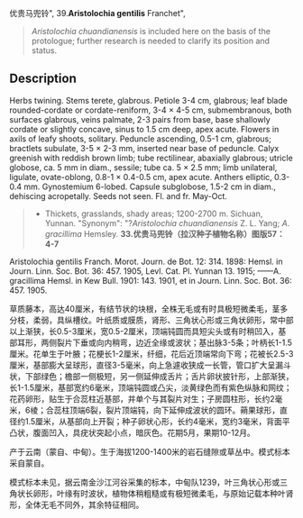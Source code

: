 优贵马兜铃",
39.**Aristolochia gentilis** Franchet",

> *Aristolochia* *chuandianensis* is included here on the basis of the protologue; further research is needed to clarify its position and status.

## Description
Herbs twining. Stems terete, glabrous. Petiole 3-4 cm, glabrous; leaf blade rounded-cordate or cordate-reniform, 3-4 × 4-5 cm, submembranous, both surfaces glabrous, veins palmate, 2-3 pairs from base, base shallowly cordate or slightly concave, sinus to 1.5 cm deep, apex acute. Flowers in axils of leafy shoots, solitary. Peduncle ascending, 0.5-1 cm, glabrous; bractlets subulate, 3-5 × 2-3 mm, inserted near base of peduncle. Calyx greenish with reddish brown limb; tube rectilinear, abaxially glabrous; utricle globose, ca. 5 mm in diam., sessile; tube ca. 5 × 2.5 mm; limb unilateral, ligulate, ovate-oblong, 0.8-1 × 0.4-0.5 cm, apex acute. Anthers elliptic, 0.3-0.4 mm. Gynostemium 6-lobed. Capsule subglobose, 1.5-2 cm in diam., dehiscing acropetally. Seeds not seen. Fl. and fr. May-Oct.

> * Thickets, grasslands, shady areas; 1200-2700 m. Sichuan, Yunnan.
  "Synonym": "?*Aristolochia* *chuandianensis* Z. L. Yang; *A*. *gracillima* Hemsley.
**33.优贵马兜铃（拉汉种子植物名称）图版57：4-7**

Aristolochia gentilis Franch. Morot. Journ. de Bot. 12: 314. 1898: Hemsl. in Journ. Linn. Soc. Bot. 36: 457. 1905, Levl. Cat. Pl. Yunnan 13. 1915; ——A. gracillima Hemsl. in Kew Bull. 1901: 143. 1901, et in Journ. Linn. Soc. Bot. 36: 457. 1905.

草质藤本，高达40厘米，有结节状的块根，全株无毛或有时具极短微柔毛，茎多分枝，柔弱，具纵槽纹。叶纸质或膜质，肾形、三角状心形或三角状卵形，常中部以上渐狭，长0.5-3厘米，宽0.5-2厘米，顶端钝圆而具短尖头或有时稍凹入，基部耳形，两侧裂片下垂或向内稍弯，边近全缘或波状；基出脉3-5条；叶柄长1-1.5厘米。花单生于叶腋；花梗长1-2厘米，纤细，花后近顶端常向下弯；花被长2.5-3厘米，基部膨大呈球形，直径3-5毫米，向上急遽收狭成一长管，管口扩大呈漏斗状，下部绿色；檐部一侧极短，另一侧延伸成舌片；舌片卵状披针形，上部渐狭，长1-1.5厘米，基部宽约6毫米，顶端钝圆或凸尖，淡黄绿色而有紫色纵脉和网纹；花药卵形，贴生于合蕊柱近基部，并单个与其裂片对生；子房圆柱形，长约2毫米，6棱；合蕊柱顶端6裂，裂片顶端钝，向下延伸成波状的圆环。蒴果球形，直径约1.5厘米，从基部向上开裂；种子卵状心形，长约4毫米，宽约3毫米，背面平凸状，腹面凹入，具疣状突起小点，暗灰色。花期5月，果期10-12月。

产于云南（蒙自、中甸）。生于海拔1200-1400米的岩石缝隙或草丛中。模式标本采自蒙自。

模式标本未见，据云南金沙江河谷采集的标本，中甸队1239，叶三角状心形或三角状长卵形，叶缘有时波状，植物体稍粗糙或有极短微柔毛，与原始记载本种叶肾形，全体无毛不同外，其余特征相同。
